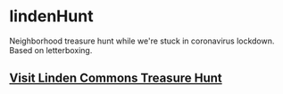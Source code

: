# lindenHunt
Neighborhood treasure hunt while we're stuck in coronavirus lockdown. Based on letterboxing.

## [Visit Linden Commons Treasure Hunt](https://thorkuivanen.com/linden-treasure-hunt/#/)
